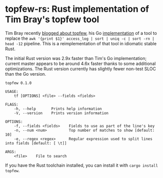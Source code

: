 # topfew-rs: Rust implementation of Tim Bray's topfew tool

Tim Bray recently [blogged about topfew](https://www.tbray.org/ongoing/When/202x/2020/05/18/TopFew),
his Go [implementation](https://github.com/timbray/topfew/) of a tool to replace the
`awk '{print $1}' access_log | sort | uniq -c | sort -rn | head -12` pipeline.
This is a reimplementation of that tool in idiomatic stable Rust.

The initial Rust version was 2.9x faster than Tim's Go implementation;
current master appears to be around 4.6x faster thanks to some additional optimizations.
The Rust version currently has slightly fewer non-test SLOC than the Go version.

```
topfew 0.1.0

USAGE:
    tf [OPTIONS] <file> --fields <fields>

FLAGS:
    -h, --help       Prints help information
    -V, --version    Prints version information

OPTIONS:
    -f, --fields <fields>    Fields to use as part of the line's key
    -n, --num <num>          Top number of matches to show [default: 10]
    -e, --regex <regex>      Regular expression used to split lines into fields [default: [ \t]]

ARGS:
    <file>    File to search
```

If you have the Rust toolchain installed, you can install it with `cargo install topfew`.
